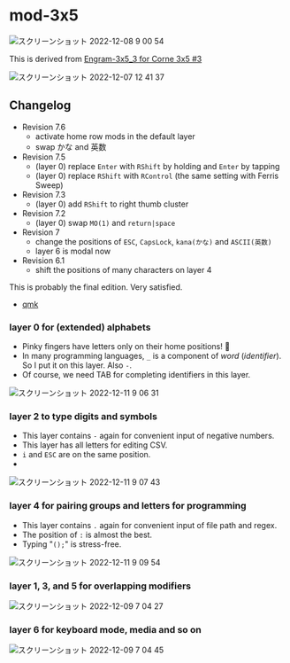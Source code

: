 # mod-3x5


![スクリーンショット 2022-12-08 9 00 54](https://user-images.githubusercontent.com/997855/206323606-23da4455-c943-4e85-9da4-290331497c79.png)

This is derived from [Engram-3x5_3 for Corne 3x5 #3](https://github.com/shnarazk/engram/issues/3)

![スクリーンショット 2022-12-07 12 41 37](https://user-images.githubusercontent.com/997855/206323950-694d4f29-8dc5-411f-bb73-9a097aa53fcf.png)

## Changelog

- Revision 7.6
    - activate home row mods in the default layer
    - swap かな and 英数
- Revision 7.5
    - (layer 0) replace `Enter` with `RShift` by holding and `Enter` by tapping
    - (layer 0) replace `RShift` with `RControl` (the same setting with Ferris Sweep)
- Revision 7.3
    - (layer 0) add `RShift` to right thumb cluster
- Revision 7.2
    - (layer 0) swap `MO(1)` and `return|space`
- Revision 7
    - change the positions of `ESC`, `CapsLock`, `kana(かな)` and `ASCII(英数)`
    - layer 6 is modal now
- Revision 6.1
    - shift the positions of many characters on layer 4

This is probably the final edition. Very satisfied.

- [qmk](https://docs.qmk.fm/#/feature_layers)

### layer 0 for (extended) alphabets

- Pinky fingers have letters only on their home positions! 🎉 
- In many programming languages, `_` is a component of _word_ (_identifier_). So I put it on this layer. Also `-`. 
- Of course, we need TAB for completing identifiers in this layer.

![スクリーンショット 2022-12-11 9 06 31](https://user-images.githubusercontent.com/997855/206880422-7f797ab2-6c2e-414b-8a8d-813e8c9356e4.png)

<!--
![スクリーンショット 2022-12-09 7 04 17](https://user-images.githubusercontent.com/997855/206601685-eea0d9c3-453f-4236-83b2-ef11a0c59fca.png)
![スクリーンショット 2022-12-07 12 41 37](https://user-images.githubusercontent.com/997855/206083077-a16c90de-2724-45f1-bff5-88c39030bdad.png)
-->

### layer 2 to type digits and symbols

- This layer contains `-` again for convenient input of negative numbers.
- This layer has all letters for editing CSV.
- `i` and `ESC` are on the same position.
- 
![スクリーンショット 2022-12-11 9 07 43](https://user-images.githubusercontent.com/997855/206880452-e50fe719-c16e-4014-b245-4ed40f056ec2.png)

<!--
![スクリーンショット 2022-12-09 7 04 07](https://user-images.githubusercontent.com/997855/206601114-f5a29405-251d-4d00-a57e-972a4ecccd82.png)
![スクリーンショット 2022-12-08 0 08 38](https://user-images.githubusercontent.com/997855/206223585-60c24265-42e5-4ccf-bf17-4020219353e3.png)
-->

### layer 4 for pairing groups and letters for programming

- This layer contains `.` again for convenient input of file path and regex.
- The position of `:` is almost the best.
- Typing "`();`" is stress-free. 

![スクリーンショット 2022-12-11 9 09 54](https://user-images.githubusercontent.com/997855/206880462-d9a4d68d-5b2e-4015-ad53-a48985d54209.png)

<!--
![スクリーンショット 2022-12-09 7 04 37](https://user-images.githubusercontent.com/997855/206601521-fb19a971-89c1-47a2-bf05-eed5fbd5e080.png)
![スクリーンショット 2022-12-08 0 08 45](https://user-images.githubusercontent.com/997855/206223692-d1cdedf1-a8dc-4ab8-bd7e-b1c2c52799e6.png)
-->

### layer 1, 3, and 5 for overlapping modifiers

![スクリーンショット 2022-12-09 7 04 27](https://user-images.githubusercontent.com/997855/206602933-301ce960-d8a7-4939-891a-16874b87574d.png)

<!--
![スクリーンショット 2022-12-07 12 42 32](https://user-images.githubusercontent.com/997855/206083122-9855bf82-0090-4c1f-963d-8bca57857ba5.png)
-->

### layer 6 for keyboard mode, media and so on

![スクリーンショット 2022-12-09 7 04 45](https://user-images.githubusercontent.com/997855/206602842-48e6e1c7-bc1b-4b93-a9bb-9f491002f344.png)
